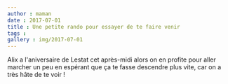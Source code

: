```yaml
---
author : maman
date : 2017-07-01
title : Une petite rando pour essayer de te faire venir
tags : 
gallery : img/2017-07-01
---
```


Alix a l'aniversaire de Lestat cet après-midi alors on en profite pour aller marcher un peu en espérant que ça te fasse descendre plus vite, car on a très hâte de te voir ! 